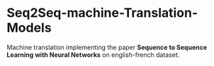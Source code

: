 # Seq2Seq-machine-Translation-Models
Machine translation implementing the paper **Sequence to Sequence Learning with Neural Networks** on english-french dataset.
